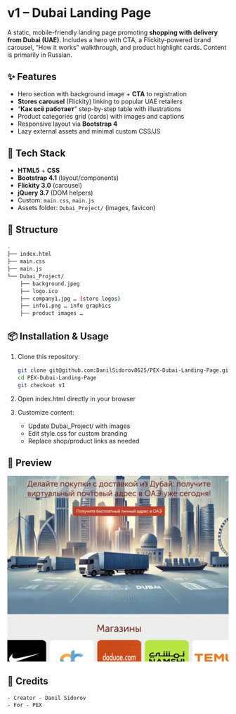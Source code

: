 # v1 – Dubai Landing Page

A static, mobile-friendly landing page promoting **shopping with delivery from Dubai (UAE)**. Includes a hero with CTA, a Flickity-powered brand carousel, “How it works” walkthrough, and product highlight cards. Content is primarily in Russian.

## ✨ Features
- Hero section with background image + **CTA** to registration  
- **Stores carousel** (Flickity) linking to popular UAE retailers  
- “**Как всё работает**” step-by-step table with illustrations  
- Product categories grid (cards) with images and captions  
- Responsive layout via **Bootstrap 4**  
- Lazy external assets and minimal custom CSS/JS  

## 🧰 Tech Stack
- **HTML5** + **CSS**  
- **Bootstrap 4.1** (layout/components)  
- **Flickity 3.0** (carousel)  
- **jQuery 3.7** (DOM helpers)  
- Custom: `main.css`, `main.js`  
- Assets folder: `Dubai_Project/` (images, favicon)  

## 📁 Structure
```bash
.
├── index.html
├── main.css
├── main.js
└── Dubai_Project/
    ├── background.jpeg
    ├── logo.ico
    ├── company1.jpg … (store logos)
    ├── info1.png … info graphics
    ├── product images …
```

## 📦 Installation & Usage

1. Clone this repository:
   ```bash
   git clone git@github.com:DanilSidorov8625/PEX-Dubai-Landing-Page.git
   cd PEX-Dubai-Landing-Page
   git checkout v1
   ```
   
2.	Open index.html directly in your browser
   
3.	Customize content:
    - Update Dubai_Project/ with images
    - Edit style.css for custom branding
    - Replace shop/product links as needed

## 📸 Preview

![Preview](./Preview.png)

## 🙌 Credits
	- Creator - Danil Sidorov
	- For - PEX
